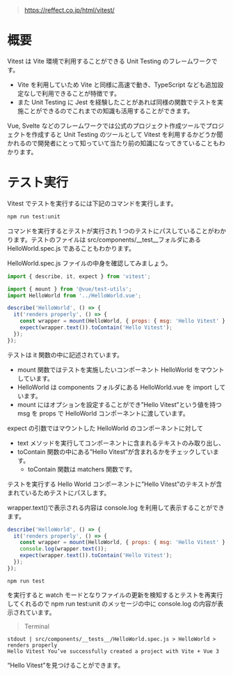 

>https://reffect.co.jp/html/vitest/

# 概要
Vitest は Vite 環境で利用することができる Unit Testing のフレームワークです。
- Vite を利用していため Vite と同様に高速で動き、TypeScript なども追加設定なしで利用できることが特徴です。
- また Unit Testing に Jest を経験したことがあれば同様の関数でテストを実施ことができるのでこれまでの知識も活用することができます。

Vue, Svelte などのフレームワークでは公式のプロジェクト作成ツールでプロジェクトを作成すると Unit Testing のツールとして Vitest を利用するかどうか聞かれるので開発者にとって知っていて当たり前の知識になってきていることもわかります。

# テスト実行
Vitest でテストを実行するには下記のコマンドを実行します。
```bash
npm run test:unit
```
コマンドを実行するとテストが実行され 1 つのテストにパスしていることがわかります。テストのファイルは src/components/__test__フォルダにある HelloWorld.spec.js であることもわかります。

HelloWorld.spec.js ファイルの中身を確認してみましょう。
```javascript
import { describe, it, expect } from 'vitest';

import { mount } from '@vue/test-utils';
import HelloWorld from '../HelloWorld.vue';

describe('HelloWorld', () => {
  it('renders properly', () => {
    const wrapper = mount(HelloWorld, { props: { msg: 'Hello Vitest' } });
    expect(wrapper.text()).toContain('Hello Vitest');
  });
});
```
テストは it 関数の中に記述されています。
- mount 関数ではテストを実施したいコンポーネント HelloWorld をマウントしています。
- HelloWorld は components フォルダにある HelloWorld.vue を import しています。
- mount にはオプションを設定することができ”Hello Vitest”という値を持つ msg を props で HelloWorld コンポーネントに渡しています。

expect の引数ではマウントした HelloWorld のコンポーネントに対して
- text メソッドを実行してコンポーネントに含まれるテキストのみ取り出し、
- toContain 関数の中にある”Hello Vitest”が含まれるかをチェックしています。
  - toContain 関数は matchers 関数です。

テストを実行する Hello World コンポーネントに”Hello Vitest”のテキストが含まれているためテストにパスします。

wrapper.text()で表示される内容は console.log を利用して表示することができます。
```javascript
describe('HelloWorld', () => {
  it('renders properly', () => {
    const wrapper = mount(HelloWorld, { props: { msg: 'Hello Vitest' } });
    console.log(wrapper.text());
    expect(wrapper.text()).toContain('Hello Vitest');
  });
});
```
```text
npm run test
```
を実行すると watch モードとなりファイルの更新を検知するとテストを再実行してくれるので npm run test:unit のメッセージの中に console.log の内容が表示されています。
>Terminal
```text
stdout | src/components/__tests__/HelloWorld.spec.js > HelloWorld > renders properly
Hello Vitest You’ve successfully created a project with Vite + Vue 3
```
“Hello Vitest”を見つけることができます。


